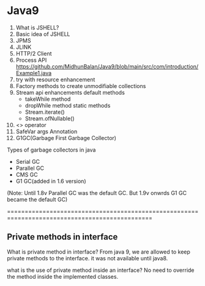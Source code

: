 # Java9
1. What is JSHELL?
2. Basic idea of JSHELL
3. JPMS
4. JLINK
5. HTTP/2 Client
6. Process API
   https://github.com/MidhunBalan/Java9/blob/main/src/com/introduction/Example1.java
7. try with resource enhancement
8. Factory methods to create unmodifiable collections
9. Stream api enhancements
  default methods
   * takeWhile method
   * dropWhile method
  static methods
   * Stream.iterate()
   * Stream.ofNullable()
10. <> operator
11. SafeVar args Annotation
12. G1GC(Garbage First Garbage Collector)

 Types of garbage collectors in java
   * Serial GC 
   * Parallel GC
   * CMS GC
   * G1 GC(added in 1.6 version)
  
(Note: Until 1.8v Parallel GC was the default GC. But 1.9v onwrds G1 GC became the default GC)

===============================================================================================

## Private methods in interface

What is private method in interface?
From java 9, we are allowed to keep private methods to the interface. it was not available until java8. 

what is the use of private method inside an interface?
No need to override the method inside the implemented classes. 
